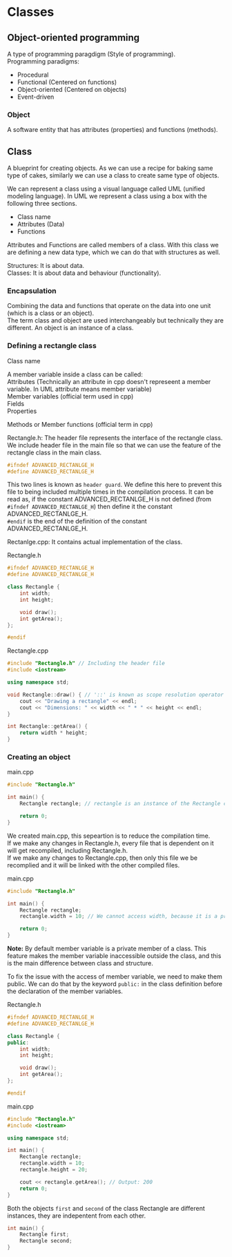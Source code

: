 # Classes

## Object-oriented programming

A type of programming paragdigm (Style of programming).  
Programming paradigms:
- Procedural
- Functional (Centered on functions)
- Object-oriented (Centered on objects)
- Event-driven

### Object

A software entity that has attributes (properties) and functions (methods).

## Class

A blueprint for creating objects. As we can use a recipe for baking same type of cakes, similarly we can use a class to create same type of objects.

We can represent a class using a visual language called UML (unified modeling language). In UML we represent a class using a box with the following three sections. 
- Class name 
- Attributes (Data)
- Functions

Attributes and Functions are called members of a class. With this class we are defining a new data type, which we can do that with structures as well.

Structures: It is about data.  
Classes: It is about data and behaviour (functionality).

### Encapsulation

Combining the data and functions that operate on the data into one unit (which is a class or an object).  
The term class and object are used interchangeably but technically they are different. An object is an instance of a class.

### Defining a rectangle class

Class name

A member variable inside a class can be called:  
Attributes (Technically an attribute in cpp doesn't represeent a member variable. In UML attribute means member variable)  
Member variables (official term used in cpp)  
Fields  
Properties

Methods or Member functions (official term in cpp)

Rectangle.h: The header file represents the interface of the rectangle class. We include header file in the main file so that we can use the feature of the rectangle class in the main class. 

```cpp
#ifndef ADVANCED_RECTANLGE_H
#define ADVANCED_RECTANLGE_H
```

This two lines is known as `header guard`. We define this here to prevent this file to being included multiple times in the compilation process. It can be read as, if the constant ADVANCED_RECTANLGE_H is not defined (from `#ifndef ADVANCED_RECTANLGE_H`) then define it the constant ADVANCED_RECTANLGE_H.  
`#endif` is the end of the definition of the constant ADVANCED_RECTANLGE_H.

Rectanlge.cpp: It contains actual implementation of the class.

Rectangle.h 

```cpp
#ifndef ADVANCED_RECTANLGE_H
#define ADVANCED_RECTANLGE_H

class Rectangle {
    int width;
    int height;

    void draw();
    int getArea();
};

#endif
```

Rectangle.cpp

```cpp
#include "Rectangle.h" // Including the header file
#include <iostream>

using namespace std;

void Rectangle::draw() { // '::' is known as scope resolution operator
    cout << "Drawing a rectangle" << endl;
    cout << "Dimensions: " << width << " * " << height << endl;
}

int Rectangle::getArea() {
    return width * height;
}
```

### Creating an object

main.cpp 

```cpp
#include "Rectangle.h"

int main() {
    Rectangle rectangle; // rectangle is an instance of the Rectangle class

    return 0;
}
```

We created main.cpp, this sepeartion is to reduce the compilation time.  
If we make any changes in Rectangle.h, every file that is dependent on it will get recompiled, including Rectangle.h.  
If we make any changes to Rectangle.cpp, then only this file we be recomplied and it will be linked with the other compiled files.

main.cpp 

```cpp
#include "Rectangle.h"

int main() {
    Rectangle rectangle;
    rectangle.width = 10; // We cannot access width, because it is a private member of the class Rectangle.

    return 0;
}
```
**Note:** By default member variable is a private member of a class. This feature makes the member variable inaccessible outside the class, and this is the main difference between class and structure.

To fix the issue with the access of member variable, we need to make them  public. We can do that by the keyword `public:` in the class definition before the declaration of the member variables.

Rectangle.h

```cpp
#ifndef ADVANCED_RECTANLGE_H
#define ADVANCED_RECTANLGE_H

class Rectangle {
public:
    int width;
    int height;

    void draw();
    int getArea();
};

#endif
```

main.cpp

```cpp
#include "Rectangle.h"
#include <iostream>

using namespace std;

int main() {
    Rectangle rectangle;
    rectangle.width = 10;
    rectangle.height = 20;

    cout << rectangle.getArea(); // Output: 200
    return 0;
}
```

Both the objects `first` and `second` of the class Rectangle are different instances, they are indepentent from each other.

```cpp
int main() {
    Rectangle first;
    Rectangle second;
}
```